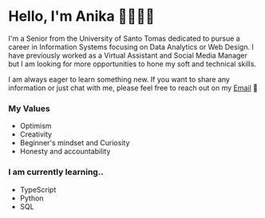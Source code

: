 <h1>Hello, I'm Anika 👩🏻‍💻👋</h1> 

I'm a Senior from the University of Santo Tomas dedicated to pursue a career in Information Systems focusing on Data Analytics or Web Design. I have previously worked as a Virtual Assistant and Social Media Manager but I am looking for more opportunities to hone my soft and technical skills.

I am always eager to learn something new. If you want to share any information or just chat with me, please feel free to reach out on my [Email](mailto:anikaanjae@gmail.com) 🤍


<h3>My Values</h3>

* Optimism
* Creativity
* Beginner's mindset and Curiosity
* Honesty and accountability

<h3>I am currently learning..</h3>

* TypeScript
* Python
* SQL 

<!--
 <h3>How I work</h3>


<h3>More about me:</h3>

-->

<!--
**anikaanja/anikaanja** is a ✨ _special_ ✨ repository because its `README.md` (this file) appears on your GitHub profile.

Here are some ideas to get you started:

- 🔭 I’m currently working on ...
- 🌱 I’m currently learning ...
- 👯 I’m looking to collaborate on ...
- 🤔 I’m looking for help with ...
- 💬 Ask me about ...
- 📫 How to reach me: ...
- 😄 Pronouns: ...
- ⚡ Fun fact: ...
-->
